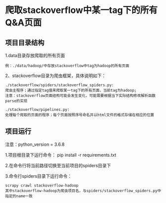 # 爬取stackoverflow中某一tag下的所有Q&A页面

## 项目目录结构
1.data目录存放爬取的所有页面
```
例：./data/hadoop/中存放stackoverflow中tag为hadoop的所有页面
```
2、stackoverflow目录为爬虫框架，具体说明如下：
```
./stackoverflow/spiders/stackoverflow_spiders.py: 
爬虫主程序；通过指定tag值来爬取某一tag下的所有页面，当前tag为hadoop;
注意：stackoverflow页面结构可能会发生变化，可能需要根据当下实际结构修改解析函数parse的实现
```
```
./stackoverflow/pipelines.py: 
处理每个爬取的页面的程序；每个页面按照序号命名并以html文件的格式存储在相应的位置
```
## 项目运行
注意：python_version = 3.6.8

1.项目根目录下运行命令：
pip install -r requirements.txt

2.在命令行将当前路径切换至当前项目的spiders目录下

3.命令行spiders目录下运行命令：
```
scrapy crawl stackoverflow-hadoop
其中stackoverflow-hadoop为爬虫项目名，与spiders/stackoverflow_spiders.py中指定的name一致
```
